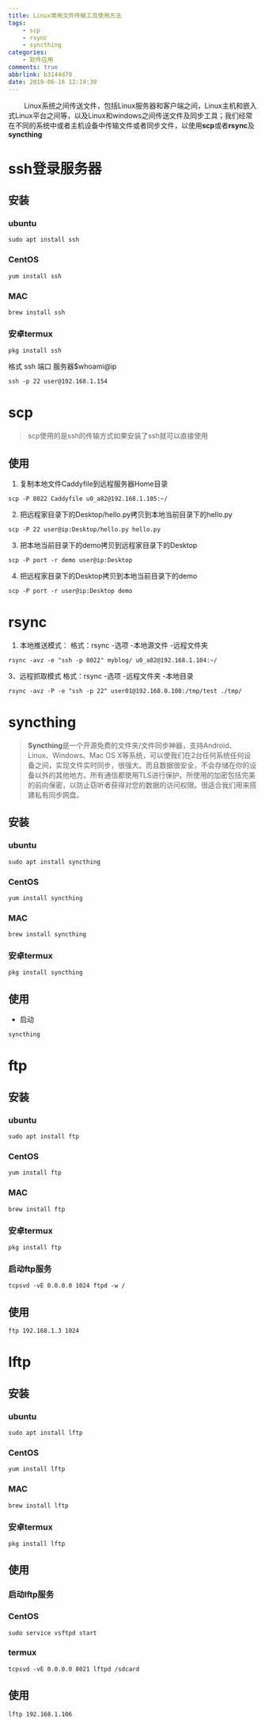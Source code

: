 ```yaml
---
title: Linux常用文件传输工具使用方法
tags:
    - scp
    - rsync
    - syncthing
categories:
    - 软件应用
comments: true
abbrlink: b3144d70
date: 2019-06-16 12:19:39
---
```


&emsp;&emsp; Linux系统之间传送文件，包括Linux服务器和客户端之间，Linux主机和嵌入式Linux平台之间等，以及Linux和windows之间传送文件及同步工具；我们经常在不同的系统中或者主机设备中传输文件或者同步文件，以使用**scp**或者**rsync**及**syncthing**

# ssh登录服务器
## 安装
### ubuntu 
```
sudo apt install ssh
```
### CentOS
```
yum install ssh
```
### MAC
```
brew install ssh
```
### 安卓termux
```
pkg install ssh
```
格式 ssh 端口 服务器$whoami@ip
```
ssh -p 22 user@192.168.1.154
```

# scp
> scp使用的是ssh的传输方式如果安装了ssh就可以直接使用 

## 使用

1. 复制本地文件Caddyfile到远程服务器Home目录  
```
scp -P 8022 Caddyfile u0_a82@192.168.1.105:~/
```
2. 把远程家目录下的Desktop/hello.py拷贝到本地当前目录下的hello.py  
```
scp -P 22 user@ip:Desktop/hello.py hello.py
```
3. 把本地当前目录下的demo拷贝到远程家目录下的Desktop  
```
scp -P port -r demo user@ip:Desktop
```
4. 把远程家目录下的Desktop拷贝到本地当前目录下的demo
```
scp -P port -r user@ip:Desktop demo
```

<escape><!-- more --></escape>

# rsync
1. 本地推送模式： 
格式：rsync -选项 -本地源文件 -远程文件夹 
```
rsync -avz -e "ssh -p 8022" myblog/ u0_a82@192.168.1.104:~/
```
3、远程抓取模式 
格式：rsync -选项 -远程文件夹 -本地目录
```
rsync -avz -P -e "ssh -p 22" user01@192.168.0.108:/tmp/test ./tmp/
```

# syncthing
>**Syncthing**是一个开源免费的文件夹/文件同步神器，支持Android、Linux、Windows、Mac OS X等系统，可以使我们在2台任何系统任何设备之间，实现文件实时同步，很强大。而且数据很安全，不会存储在你的设备以外的其他地方。所有通信都使用TLS进行保护。所使用的加密包括完美的前向保密，以防止窃听者获得对您的数据的访问权限。很适合我们用来搭建私有同步网盘。  

## 安装

### ubuntu
```
sudo apt install syncthing
```
### CentOS
```
yum install syncthing
```
### MAC
```
brew install syncthing
```
### 安卓termux
```
pkg install syncthing
```
## 使用

* 启动
```
syncthing
```
# ftp
## 安装
### ubuntu 
```
sudo apt install ftp
```
### CentOS
```
yum install ftp
```
### MAC 
```
brew install ftp
```
### 安卓termux
```
pkg install ftp
```


### 启动ftp服务
```
tcpsvd -vE 0.0.0.0 1024 ftpd -w /
```
## 使用
```
ftp 192.168.1.3 1024
```
# lftp

## 安装
### ubuntu 
```
sudo apt install lftp
```
### CentOS
```
yum install lftp
```
### MAC 
```
brew install lftp
```
### 安卓termux
```
pkg install lftp
```
## 使用
### 启动lftp服务

### CentOS
```
sudo service vsftpd start
```
### termux
```
tcpsvd -vE 0.0.0.0 8021 lftpd /sdcard
```
## 使用
```
lftp 192.168.1.106 
```


